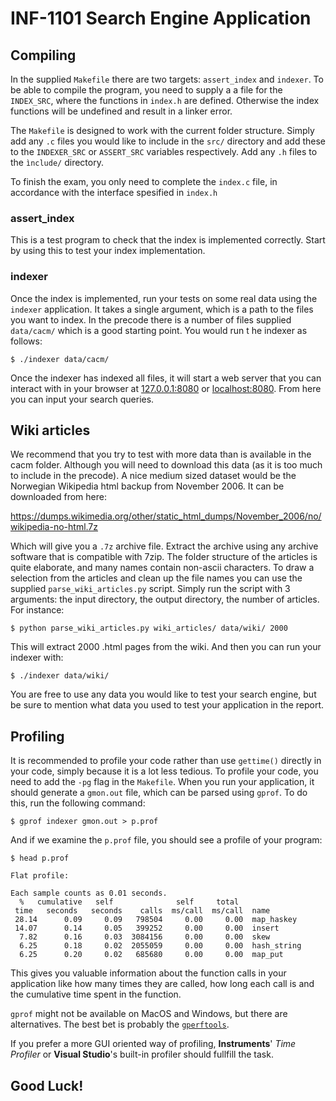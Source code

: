 # INF-1101 Search Engine Application



## Compiling
In the supplied `Makefile` there are two targets: `assert_index` and `indexer`.
To be able to compile the program, you need to supply a a file for the `INDEX_SRC`, where the functions in `index.h` are defined. Otherwise the index functions will be undefined and result in a linker error.

The `Makefile` is designed to work with the current folder structure. Simply add any `.c` files you would like to include in the `src/` directory and add these to the `INDEXER_SRC` or `ASSERT_SRC` variables respectively.  Add any `.h` files to the `ìnclude/` directory.

To finish the exam, you only need to complete the `index.c` file, in accordance with the interface spesified in `index.h`

### assert_index
This is a test program to check that the index is implemented correctly.
Start by using this to test your index implementation.


### indexer
Once the index is implemented, run your tests on some real data using the `indexer` application. It takes a single argument, which is a path to the files you want to index.
In the precode there is a number of files supplied `data/cacm/` which is a good starting point. You would run t he indexer as follows:

`$ ./indexer data/cacm/`

Once the indexer has indexed all files, it will start a web server that you can interact with in your browser at [127.0.0.1:8080](http://127.0.0.1:8080) or [localhost:8080](http://localhost:8080). From here you can input your search queries.


## Wiki articles
We recommend that you try to test with more data than is available in the cacm folder. Although you will need to download this data (as it is too much to include in the precode). A nice medium sized dataset would be the Norwegian Wikipedia html backup from November 2006. It can be downloaded from here:

https://dumps.wikimedia.org/other/static_html_dumps/November_2006/no/wikipedia-no-html.7z

Which will give you a `.7z` archive file. Extract the archive using any archive software that is compatible with 7zip. The folder structure of the articles is quite elaborate, and many names contain non-ascii characters. To draw a selection from the articles and clean up the file names you can use the supplied `parse_wiki_articles.py` script. Simply run the script with 3 arguments: the input directory, the output directory, the number of articles. For instance:

`$ python parse_wiki_articles.py wiki_articles/ data/wiki/ 2000`


This will extract 2000 .html pages from the wiki. And then you can run your indexer with:

`$ ./indexer data/wiki/`

You are free to use any data you would like to test your search engine, but be sure to mention what data you used to test your application in the report.


## Profiling

It is recommended to profile your code rather than use `gettime()` directly in your code, simply because it is a lot less tedious.
To profile your code, you need to add the `-pg` flag in the `Makefile`.
When you run your application, it should generate a `gmon.out` file, which can be parsed using `gprof`.
To do this, run the following command:

`$ gprof indexer gmon.out > p.prof`

And if we examine the `p.prof` file, you should see a profile of your program:

`$ head p.prof`

```
Flat profile:

Each sample counts as 0.01 seconds.
  %   cumulative   self              self     total           
 time   seconds   seconds    calls  ms/call  ms/call  name    
 28.14      0.09     0.09   798504     0.00     0.00  map_haskey
 14.07      0.14     0.05   399252     0.00     0.00  insert
  7.82      0.16     0.03  3084156     0.00     0.00  skew
  6.25      0.18     0.02  2055059     0.00     0.00  hash_string
  6.25      0.20     0.02   685680     0.00     0.00  map_put

```
This gives you valuable information about the function calls in your application like how many times they are called, how long each call is and the cumulative time spent in the function.

`gprof` might not be available on MacOS and Windows, but there are alternatives. The best bet is probably the [`gperftools`](https://github.com/gperftools/gperftools).

If you prefer a more GUI oriented way of profiling, **Instruments**' *Time Profiler* or **Visual Studio**'s built-in profiler should fullfill the task.

## Good Luck!